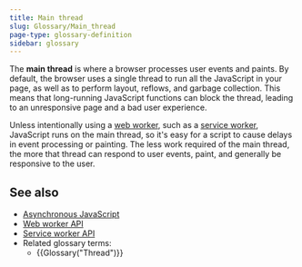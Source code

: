 ```yaml
---
title: Main thread
slug: Glossary/Main_thread
page-type: glossary-definition
sidebar: glossary
---
```


The **main thread** is where a browser processes user events and paints. By default, the browser uses a single thread to run all the JavaScript in your page, as well as to perform layout, reflows, and garbage collection. This means that long-running JavaScript functions can block the thread, leading to an unresponsive page and a bad user experience.

Unless intentionally using a [web worker](/en-US/docs/Web/API/Web_Workers_API/Using_web_workers), such as a [service worker](/en-US/docs/Web/API/Service_Worker_API/Using_Service_Workers), JavaScript runs on the main thread, so it's easy for a script to cause delays in event processing or painting. The less work required of the main thread, the more that thread can respond to user events, paint, and generally be responsive to the user.

## See also

- [Asynchronous JavaScript](/en-US/docs/Learn_web_development/Extensions/Async_JS)
- [Web worker API](/en-US/docs/Web/API/Web_Workers_API)
- [Service worker API](/en-US/docs/Web/API/Service_Worker_API)
- Related glossary terms:
  - {{Glossary("Thread")}}
